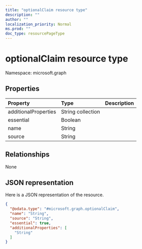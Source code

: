 ```yaml
---
title: "optionalClaim resource type"
description: ""
author: ""
localization_priority: Normal
ms.prod: ""
doc_type: resourcePageType
---
```


# optionalClaim resource type


Namespace: microsoft.graph



## Properties
|Property|Type|Description|
|:---|:---|:---|
|additionalProperties|String collection||
|essential|Boolean||
|name|String||
|source|String||

## Relationships
None

## JSON representation
Here is a JSON representation of the resource.
<!-- {
  "blockType": "resource",
  "@odata.type": "microsoft.graph.optionalClaim"
}
-->
``` json
{
  "@odata.type": "#microsoft.graph.optionalClaim",
  "name": "String",
  "source": "String",
  "essential": true,
  "additionalProperties": [
    "String"
  ]
}
```

